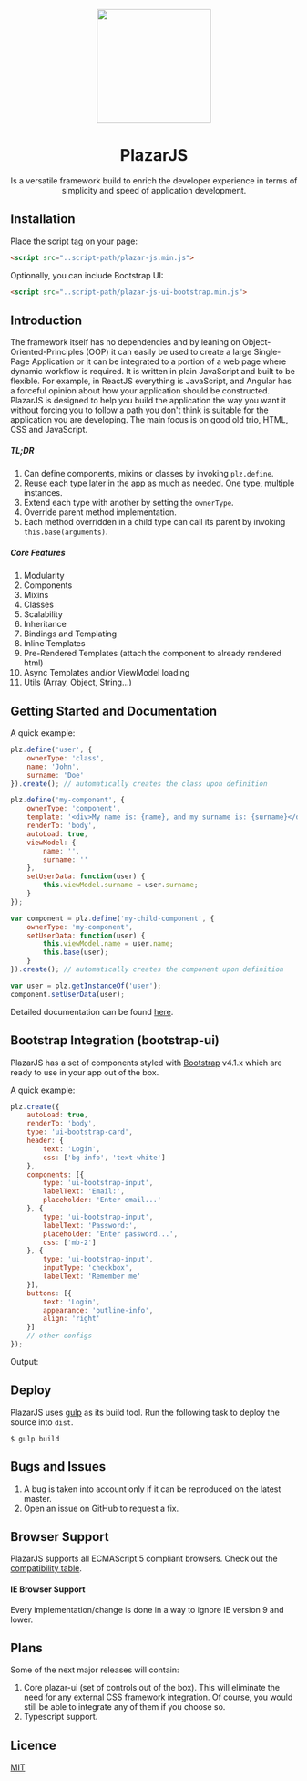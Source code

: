 <p align="center">
  <a href="https://github.com/ProticM/plazar-js">
    <img src="http://www.plazarjs.com/content/images/logo-large.png" width="200" height="200" />
  </a>
  <h1 align="center">PlazarJS</h1>
  <p align="center">
Is a versatile framework build to enrich the developer experience in terms of simplicity and speed of application development.
</p>
</p>

## Installation

Place the script tag on your page:
```html
<script src="..script-path/plazar-js.min.js"> 
```
Optionally, you can include Bootstrap UI:
```html
<script src="..script-path/plazar-js-ui-bootstrap.min.js">
```

## Introduction

The framework itself has no dependencies and by leaning on Object-Oriented-Principles (OOP) it can easily be used to create a large Single-Page Application or it can be integrated to a portion of a web page where dynamic workflow is required. It is written in plain JavaScript and built to be flexible. For example, in ReactJS everything is JavaScript, and Angular has a forceful opinion about how your application should be constructed. PlazarJS is designed to help you build the application the way you want it without forcing you to follow a path you don't think is suitable for the application you are developing. The main focus is on good old trio, HTML, CSS and JavaScript.

##### TL;DR

1. Can define components, mixins or classes by invoking `plz.define`.
2. Reuse each type later in the app as much as needed. One type, multiple instances.
3. Extend each type with another by setting the `ownerType`.
4. Override parent method implementation.
5. Each method overridden in a child type can call its parent by invoking `this.base(arguments)`.

##### Core Features

1. Modularity
2. Components
3. Mixins
4. Classes
5. Scalability
6. Inheritance
7. Bindings and Templating
8. Inline Templates
9. Pre-Rendered Templates (attach the component to already rendered html)
10. Async Templates and/or ViewModel loading
11. Utils (Array, Object, String...)

## Getting Started and Documentation

A quick example:

```javascript
plz.define('user', {
    ownerType: 'class',
    name: 'John',
    surname: 'Doe'
}).create(); // automatically creates the class upon definition

plz.define('my-component', {
    ownerType: 'component',
    template: '<div>My name is: {name}, and my surname is: {surname}</div>',
    renderTo: 'body',
    autoLoad: true,
    viewModel: {
        name: '',
        surname: ''
    },
    setUserData: function(user) {
        this.viewModel.surname = user.surname;
    }
});

var component = plz.define('my-child-component', {
    ownerType: 'my-component',
    setUserData: function(user) {
        this.viewModel.name = user.name;
        this.base(user);
    }
}).create(); // automatically creates the component upon definition

var user = plz.getInstanceOf('user');
component.setUserData(user);
```

Detailed documentation can be found <a href="http://www.plazarjs.com">here</a>.

## Bootstrap Integration (bootstrap-ui)

PlazarJS has a set of components styled with [Bootstrap](http://getbootstrap.com/) v4.1.x which are ready to use in your app out of the box.

A quick example:

```javascript 
plz.create({ 
    autoLoad: true, 
    renderTo: 'body', 
    type: 'ui-bootstrap-card',
    header: {
        text: 'Login', 
        css: ['bg-info', 'text-white'] 
    },
    components: [{
        type: 'ui-bootstrap-input',
        labelText: 'Email:',
        placeholder: 'Enter email...'
    }, {
        type: 'ui-bootstrap-input',
        labelText: 'Password:',
        placeholder: 'Enter password...',
        css: ['mb-2']
    }, {
        type: 'ui-bootstrap-input',
        inputType: 'checkbox',
        labelText: 'Remember me'
    }],
    buttons: [{
        text: 'Login',
        appearance: 'outline-info',
        align: 'right'
    }]
    // other configs 
});
```
Output:
<p align="center">
  
</p>

## Deploy

PlazarJS uses [gulp](http://gulpjs.com/) as its build tool. Run the following task to deploy the source into `dist`.

```
$ gulp build
```

## Bugs and Issues

1. A bug is taken into account only if it can be reproduced on the latest master.
2. Open an issue on GitHub to request a fix.

## Browser Support

PlazarJS supports all ECMAScript 5 compliant browsers. Check out the <a href="http://kangax.github.io/compat-table/es5/">compatibility table</a>.

#### IE Browser Support

Every implementation/change is done in a way to ignore IE version 9 and lower.

## Plans

Some of the next major releases will contain:

1. Core plazar-ui (set of controls out of the box). This will eliminate the need for any external CSS framework integration. Of course, you would still be able to integrate any of them if you choose so.
2. Typescript support.

## Licence

<a href="https://github.com/ProticM/plazar-js/blob/master/LICENSE">MIT</a>
